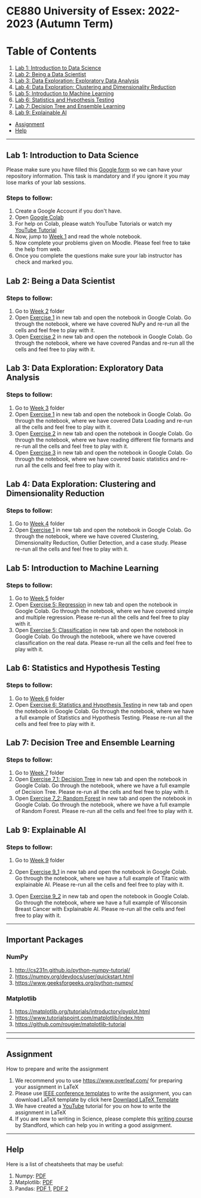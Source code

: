 # CE880 University of Essex: 2022-2023 (Autumn Term)

# Table of Contents
1. [Lab 1: Introduction to Data Science](#introduction)
2. [Lab 2: Being a Data Scientist](#DS)
3. [Lab 3: Data Exploration: Exploratory Data Analysis](#DE)
4. [Lab 4: Data Exploration: Clustering and Dimensionality Reduction](#DE2)
5. [Lab 5: Introduction to Machine Learning](#ML)
6. [Lab 6: Statistics and Hypothesis Testing](#SHT)
7. [Lab 7: Decision Tree and Ensemble Learning](#DTE)
9. [Lab 9: Explainable AI](#xAI)
<!-- 
10. [Lab 7: Deep Learning for Images and Text](#DL)
11. [Lab 8: Transfer Learning](#TL) 
-->
* [Assignment](#assignment)
* [Help](#help)

***

## Lab 1: Introduction to Data Science <a name="introduction"></a>

Please make sure you have filled this [Google form](https://docs.google.com/forms/d/e/1FAIpQLScd08fC-_XvEDgzPzndBlCLKHKVdocHunjqX2FqU2p_t9wMrQ/viewform) so we can have your repository information. This task is mandatory and if you ignore it you may lose marks of your lab sessions.

### Steps to follow:

1. Create a Google Account if you don't have.
2. Open [Google Colab](https://colab.research.google.com/)
3. For help on Colab, please watch YouTube Tutorials or watch my [YouTube Tutorial](https://www.youtube.com/watch?v=Zwqy5ub_-00&list=PLIzq8uevSgtdhgCzajHUUESPifdw5ol1N)
4. Now, jump to [Week 1](https://github.com/sagihaider/CE880_2021/tree/main/Week1) and read the whole notebook.
5. Now complete your problems given on Moodle. Please feel free to take the help from web.
6. Once you complete the questions make sure your lab instructor has check and marked you. 



## Lab 2: Being a Data Scientist <a name="DS"></a>

### Steps to follow:

1. Go to [Week 2](https://github.com/sagihaider/CE880_2021/tree/main/Week2) folder
2. Open [Exercise 1](https://github.com/sagihaider/CE880_2021/blob/main/Week2/Exercise_2_1_NumPy.ipynb) in new tab and open the notebook in Google Colab. Go through the notebook, where we have covered NuPy and re-run all the cells and feel free to play with it.
3. Open [Exercise 2](https://github.com/sagihaider/CE880_2021/blob/main/Week2/Exercise_2_2_Pandas.ipynb) in new tab and open the notebook in Google Colab. Go through the notebook, where we have covered Pandas and re-run all the cells and feel free to play with it.



## Lab 3: Data Exploration: Exploratory Data Analysis<a name="DE"></a>

### Steps to follow:

1. Go to [Week 3](https://github.com/sagihaider/CE880_2021/tree/main/Week3) folder
2. Open [Exercise 1](https://github.com/sagihaider/CE880_2021/blob/main/Week3/Exercise_3_1_DataLoadingColab.ipynb) in new tab and open the notebook in Google Colab. Go through the notebook, where we have covered Data Loading and re-run all the cells and feel free to play with it.
3. Open [Exercise 2](https://github.com/sagihaider/CE880_2021/blob/main/Week3/Exercise_3_2_ReadingDataFiles.ipynb) in new tab and open the notebook in Google Colab. Go through the notebook, where we have reading different file formarts and re-run all the cells and feel free to play with it.
4. Open [Exercise 3](https://github.com/sagihaider/CE880_2021/blob/main/Week3/Exercise_3_3_BasicStatistics.ipynb) in new tab and open the notebook in Google Colab. Go through the notebook, where we have covered basic statistics and re-run all the cells and feel free to play with it.


## Lab 4: Data Exploration: Clustering and Dimensionality Reduction <a name="DE2"></a>

### Steps to follow:

1. Go to [Week 4](https://github.com/sagihaider/CE880_2021/tree/main/Week4) folder
2. Open [Exercise 1](https://github.com/sagihaider/CE880_2021/blob/main/Week4/Exercise_4_DataExploration.ipynb) in new tab and open the notebook in Google Colab. Go through the notebook, where we have covered Clustering, Dimensionality Reduction, Outlier Detection, and a case study. Please re-run all the cells and feel free to play with it.

	
## Lab 5: Introduction to Machine Learning <a name="ML"></a>

### Steps to follow:

1. Go to [Week 5](https://github.com/sagihaider/CE880_2021/tree/main/Week5) folder
2. Open [Exercise 5: Regression](https://github.com/sagihaider/CE880_2021/blob/main/Week5/Exercise_5_Regression.ipynb) in new tab and open the notebook in Google Colab. Go through the notebook, where we have covered simple and multiple regression. Please re-run all the cells and feel free to play with it.
3. Open [Exercise 5: Classification](https://github.com/sagihaider/CE880_2021/blob/main/Week5/Exercise_5_Classification.ipynb) in new tab and open the notebook in Google Colab. Go through the notebook, where we have covered classification on the real data. Please re-run all the cells and feel free to play with it.


## Lab 6: Statistics and Hypothesis Testing <a name="SHT"></a>

### Steps to follow:

1. Go to [Week 6](https://github.com/sagihaider/CE880_2021/tree/main/Week6) folder
2. Open [Exercise 6: Statistics and Hypothesis Testing](https://github.com/sagihaider/CE880_2021/blob/main/Week6/Excersise_6_1.ipynb) in new tab and open the notebook in Google Colab. Go through the notebook, where we have a full example of Statistics and Hypothesis Testing. Please re-run all the cells and feel free to play with it.


## Lab 7: Decision Tree and Ensemble Learning <a name="DTE"></a>

### Steps to follow:

1. Go to [Week 7](https://github.com/sagihaider/CE880_2021/tree/main/Week7) folder
2. Open [Exercise 7_1: Decision Tree](https://github.com/sagihaider/CE880_2021/blob/main/Week7/Exercise_7_1_Decision_tree_classifier.ipynb) in new tab and open the notebook in Google Colab. Go through the notebook, where we have a full example of Decision Tree. Please re-run all the cells and feel free to play with it.
3. Open [Exercise 7_2: Random Forest](https://github.com/sagihaider/CE880_2021/blob/main/Week7/Exercise_7_2_RandomForest_classifier.ipynb) in new tab and open the notebook in Google Colab. Go through the notebook, where we have a full example of Random Forest. Please re-run all the cells and feel free to play with it.

## Lab 9: Explainable AI <a name="xAI"></a>

### Steps to follow:

1. Go to [Week 9](https://github.com/sagihaider/CE880/tree/main/week9) folder
2. Open [Exercise 9_1](https://github.com/sagihaider/CE880/blob/main/week9/Excercise_9_1.ipynb) in new tab and open the notebook in Google Colab. Go through the notebook, where we have a full example of Titanic with explainable AI. Please re-run all the cells and feel free to play with it.

3. Open [Exercise 9_2](https://github.com/sagihaider/CE880/blob/main/week9/Excercise_9_2.ipynb) in new tab and open the notebook in Google Colab. Go through the notebook, where we have a full example of Wisconsin Breast Cancer with Explainable AI. Please re-run all the cells and feel free to play with it.


<!-- 
-->

***
## Important Packages

### NumPy

1. http://cs231n.github.io/python-numpy-tutorial/ 
2. https://numpy.org/devdocs/user/quickstart.html
3. https://www.geeksforgeeks.org/python-numpy/

### Matplotlib

1. https://matplotlib.org/tutorials/introductory/pyplot.html
2. https://www.tutorialspoint.com/matplotlib/index.htm
3. https://github.com/rougier/matplotlib-tutorial 

***


***

## Assignment <a name="assignment"></a>

How to prepare and write the assignment 

1. We recommend you to use https://www.overleaf.com/ for preparing your assignment in LaTeX
2. Please use [IEEE conference templates](https://www.ieee.org/conferences/publishing/templates.html) to write the assignment, you can download LaTeX template by click here [Downlaod LaTeX Template](https://www.ieee.org/content/dam/ieee-org/ieee/web/org/pubs/conference-latex-template_10-17-19.zip) 
3. We have created a [YouTube](https://www.youtube.com/watch?embed=no&v=Ubi1lg4CXrw&t=314s) tutorial for you on how to write the assignment in LaTeX
4. If you are new to writing in Science, please complete this [writing course](https://www.youtube.com/watch?list=PL7MSLdv6U956caUxMGr7c0sBD7ZIP-Nie&v=Pbb0H114PYM&feature=emb_title) by Standford, which can help you in writing a good assignment.

***

## Help <a name="help"></a>

Here is a list of cheatsheets that may be useful:

1. Numpy: [PDF](https://s3.amazonaws.com/assets.datacamp.com/blog_assets/Numpy_Python_Cheat_Sheet.pdf)
2. Matplotlib: [PDF](https://s3.amazonaws.com/assets.datacamp.com/blog_assets/Python_Matplotlib_Cheat_Sheet.pdf)
3. Pandas: [PDF 1](https://datacamp-community-prod.s3.amazonaws.com/dbed353d-2757-4617-8206-8767ab379ab3), [PDF 2](https://s3.amazonaws.com/assets.datacamp.com/blog_assets/Python_Pandas_Cheat_Sheet_2.pdf)

